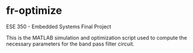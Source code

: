 # fr-optimize

ESE 350 - Embedded Systems Final Project

This is the MATLAB simulation and optimization script used to compute the necessary parameters for the band pass filter circuit.
